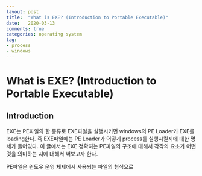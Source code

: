 ```yaml
---
layout: post
title:  "What is EXE? (Introduction to Portable Executable)"
date:   2020-03-13
comments: true
categories: operating system 
tag:
- process
- windows
---
```


# What is EXE? (Introduction to Portable Executable)

## Introduction

EXE는 PE파일의  한 종류로 EXE파일을 실행시키면 windows의 PE Loader가 EXE를 loading한다. 즉 EXE파일에는 PE Loader가 어떻게 process를 실행시킬지에 대한  명세가 들어있다. 이 글에서는 EXE 정확히는 PE파일의 구조에 대해서 각각의 요소가 어떤 것을 의미하는 지에 대해서 써보고자 한다.

PE파일은 윈도우 운영 체제에서 사용되는 파일의 형식으로
